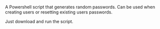 A Powershell script that generates random passwords. Can be used when 
creating users or resetting existing users passwords.

Just download and run the script.
